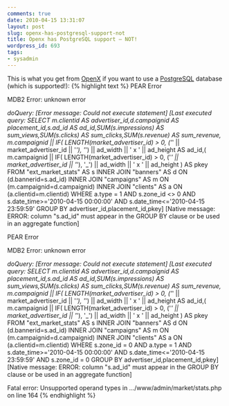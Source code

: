 ```yaml
---
comments: true
date: 2010-04-15 13:31:07
layout: post
slug: openx-has-postgresql-support-not
title: Openx has PostgreSQL support – NOT!
wordpress_id: 693
tags:
- sysadmin
---
```


This is what you get from [OpenX](http://www.openx.org/) if you want to use a [PostgreSQL](http://www.postgresql.org) database (which is supported!):
{% highlight text %}
PEAR Error 

MDB2 Error: unknown error 

_doQuery: [Error message: Could not execute statement]
[Last executed query: SELECT m.clientid AS advertiser_id,d.campaignid AS placement_id,s.ad_id AS ad_id,SUM(s.impressions) AS sum_views,SUM(s.clicks) AS sum_clicks,SUM(s.revenue) AS sum_revenue, m.campaignid || IF( LENGTH(market_advertiser_id) > 0, ('_' || market_advertiser_id || '_'),  '_') || ad_width || ' x ' || ad_height  AS ad_id,( m.campaignid || IF( LENGTH(market_advertiser_id) > 0, ('_' || market_advertiser_id || '_'),  '_') || ad_width || ' x ' || ad_height ) AS pkey FROM "ext_market_stats" AS s INNER JOIN "banners" AS d ON (d.bannerid=s.ad_id) INNER JOIN "campaigns" AS m ON (m.campaignid=d.campaignid) INNER JOIN "clients" AS a ON (a.clientid=m.clientid) WHERE a.type = 1 AND s.zone_id <> 0 AND s.date_time>='2010-04-15 00:00:00' AND s.date_time<='2010-04-15 23:59:59' GROUP BY advertiser_id,placement_id,pkey]
[Native message: ERROR:  column "s.ad_id" must appear in the GROUP BY clause or be used in an aggregate function]

PEAR Error

MDB2 Error: unknown error

_doQuery: [Error message: Could not execute statement]
[Last executed query: SELECT m.clientid AS advertiser_id,d.campaignid AS placement_id,s.ad_id AS ad_id,SUM(s.impressions) AS sum_views,SUM(s.clicks) AS sum_clicks,SUM(s.revenue) AS sum_revenue, m.campaignid || IF( LENGTH(market_advertiser_id) > 0, ('_' || market_advertiser_id || '_'),  '_') || ad_width || ' x ' || ad_height  AS ad_id,( m.campaignid || IF( LENGTH(market_advertiser_id) > 0, ('_' || market_advertiser_id || '_'),  '_') || ad_width || ' x ' || ad_height ) AS pkey FROM "ext_market_stats" AS s INNER JOIN "banners" AS d ON (d.bannerid=s.ad_id) INNER JOIN "campaigns" AS m ON (m.campaignid=d.campaignid) INNER JOIN "clients" AS a ON (a.clientid=m.clientid) WHERE s.zone_id = 0 AND a.type = 1 AND s.date_time>='2010-04-15 00:00:00' AND s.date_time<='2010-04-15 23:59:59' AND s.zone_id = 0 GROUP BY advertiser_id,placement_id,pkey]
[Native message: ERROR:  column "s.ad_id" must appear in the GROUP BY clause or be used in an aggregate function]

Fatal error: Unsupported operand types in .../www/admin/market/stats.php on line 164
{% endhighlight %}
